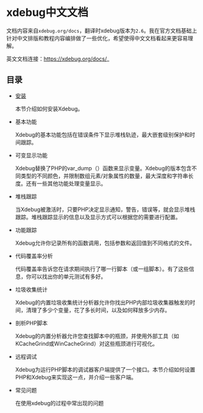 # xdebug中文文档

文档内容来自`xdebug.org/docs`，翻译时xdebug版本为`2.6`。我在官方文档基础上针对中文排版和教程内容编排做了一些优化，希望使得中文文档看起来更容易理解。

英文文档连接：https://xdebug.org/docs/_

## 目录

* [安装](Installation.md)

  本节介绍如何安装Xdebug。


* 基本功能

  Xdebug的基本功能包括在错误条件下显示堆栈轨迹，最大嵌套级别保护和时间跟踪。

* 可变显示功能

  Xdebug替换了PHP的var_dump（）函数来显示变量。Xdebug的版本包含不同类型的不同颜色，并限制数组元素/对象属性的数量，最大深度和字符串长度。还有一些其他功能处理变量显示。

* 堆栈跟踪

  当Xdebug被激活时，只要PHP决定显示通知，警告，错误等，就会显示堆栈跟踪。堆栈跟踪显示的信息以及显示方式可以根据您的需要进行配置。

* 功能跟踪

  Xdebug允许你记录所有的函数调用，包括参数和返回值到不同格式的文件。

* 代码覆盖率分析

  代码覆盖率告诉您在请求期间执行了哪一行脚本（或一组脚本）。有了这些信息，你可以找出你的单元测试有多好。

* 垃圾收集统计

  Xdebug的内置垃圾收集统计分析器允许你找出PHP内部垃圾收集器触发的时间，清理了多少个变量，花了多长时间，以及如何释放多少内存。

* 剖析PHP脚本

  Xdebug的内置分析器允许您查找脚本中的瓶颈，并使用外部工具（如KCacheGrind或WinCacheGrind）对这些瓶颈进行可视化。

* 远程调试

  Xdebug为运行PHP脚本的调试器客户端提供了一个接口。本节介绍如何设置PHP和Xdebug来实现这一点，并介绍一些客户端。

* 常见问题

  在使用xdebug的过程中常出现的问题